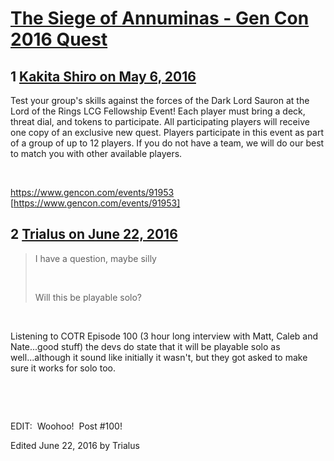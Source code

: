 # [The Siege of Annuminas - Gen Con 2016 Quest](https://community.fantasyflightgames.com/topic/219285-the-siege-of-annuminas-gen-con-2016-quest/)

## 1 [Kakita Shiro on May 6, 2016](https://community.fantasyflightgames.com/topic/219285-the-siege-of-annuminas-gen-con-2016-quest/?do=findComment&comment=2204201)

Test your group's skills against the forces of the Dark Lord Sauron at the Lord of the Rings LCG Fellowship Event! Each player must bring a deck, threat dial, and tokens to participate. All participating players will receive one copy of an exclusive new quest. Players participate in this event as part of a group of up to 12 players. If you do not have a team, we will do our best to match you with other available players.

 

https://www.gencon.com/events/91953 [https://www.gencon.com/events/91953]

## 2 [Trialus on June 22, 2016](https://community.fantasyflightgames.com/topic/219285-the-siege-of-annuminas-gen-con-2016-quest/?do=findComment&comment=2277590)

> I have a question, maybe silly
> 
>  
> 
> Will this be playable solo? 

 

Listening to COTR Episode 100 (3 hour long interview with Matt, Caleb and Nate...good stuff) the devs do state that it will be playable solo as well...although it sound like initially it wasn't, but they got asked to make sure it works for solo too.

 

 

EDIT:  Woohoo!  Post #100!

Edited June 22, 2016 by Trialus

